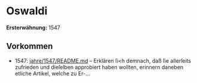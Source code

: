# Oswaldi

**Ersterwähnung:** 1547

## Vorkommen
- 1547: [jahre/1547/README.md](../jahre/1547/README.md) – Erklären ſi<h demnach, daß
ſie allerſeits zufrieden und dieſelben approbiert haben
wollten, erinnern daneben etliche Artikel, welche zu Er-...
